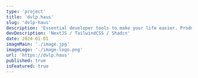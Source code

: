 ```yaml
---
type: 'project'
title: 'dvlp.haus'
slug: 'dvlp-haus'
description: 'Essential developer tools to make your life easier. Productive. Accessible. Open Source.'
devDescription: 'NextJS / TailwindCSS / Shadcn'
date: 2024-01-01
imageMain: './image.jpg'
imageLogo: './image-logo.png'
url: 'https://dvlp.haus'
published: true
isFeatured: true
---
```

